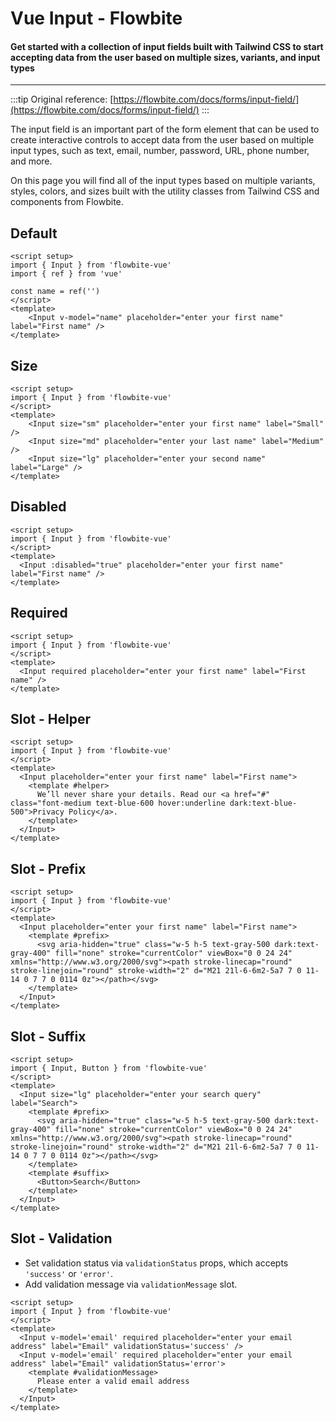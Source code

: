 <script setup>
import InputExample from './input/examples/InputExample.vue';
import InputSizeExample from './input/examples/InputSizeExample.vue';
import InputDisabledExample from './input/examples/InputDisabledExample.vue';
import InputHelperExample from './input/examples/InputHelperExample.vue';
import InputPrefixExample from './input/examples/InputPrefixExample.vue';
import InputSuffixExample from './input/examples/InputSuffixExample.vue'
import InputRequiredExample from './input/examples/InputRequiredExample.vue'
import InputValidationExample from './input/examples/InputValidationExample.vue'
</script>

# Vue Input - Flowbite

#### Get started with a collection of input fields built with Tailwind CSS to start accepting data from the user based on multiple sizes, variants, and input types

---

:::tip
Original reference: [https://flowbite.com/docs/forms/input-field/](https://flowbite.com/docs/forms/input-field/)
:::

The input field is an important part of the form element that can be used to create interactive controls to accept data from the user based on multiple input types, such as text, email, number, password, URL, phone number, and more.

On this page you will find all of the input types based on multiple variants, styles, colors, and sizes built with the utility classes from Tailwind CSS and components from Flowbite.

## Default
```vue
<script setup>
import { Input } from 'flowbite-vue'
import { ref } from 'vue'

const name = ref('')
</script>
<template>
    <Input v-model="name" placeholder="enter your first name" label="First name" />
</template>
```

<InputExample />

## Size
```vue
<script setup>
import { Input } from 'flowbite-vue'
</script>
<template>
    <Input size="sm" placeholder="enter your first name" label="Small" />
    <Input size="md" placeholder="enter your last name" label="Medium" />
    <Input size="lg" placeholder="enter your second name" label="Large" />
</template>
```

<InputSizeExample />

## Disabled
```vue
<script setup>
import { Input } from 'flowbite-vue'
</script>
<template>
  <Input :disabled="true" placeholder="enter your first name" label="First name" />
</template>
```

## Required

```vue
<script setup>
import { Input } from 'flowbite-vue'
</script>
<template>
  <Input required placeholder="enter your first name" label="First name" />
</template>
```

<InputRequiredExample />

## Slot - Helper
```vue
<script setup>
import { Input } from 'flowbite-vue'
</script>
<template>
  <Input placeholder="enter your first name" label="First name">
    <template #helper>
      We’ll never share your details. Read our <a href="#" class="font-medium text-blue-600 hover:underline dark:text-blue-500">Privacy Policy</a>.
    </template>
  </Input>
</template>
```

<InputHelperExample />

## Slot - Prefix
```vue
<script setup>
import { Input } from 'flowbite-vue'
</script>
<template>
  <Input placeholder="enter your first name" label="First name">
    <template #prefix>
      <svg aria-hidden="true" class="w-5 h-5 text-gray-500 dark:text-gray-400" fill="none" stroke="currentColor" viewBox="0 0 24 24" xmlns="http://www.w3.org/2000/svg"><path stroke-linecap="round" stroke-linejoin="round" stroke-width="2" d="M21 21l-6-6m2-5a7 7 0 11-14 0 7 7 0 0114 0z"></path></svg>
    </template>
  </Input>
</template>
```

<InputPrefixExample />

## Slot - Suffix
```vue
<script setup>
import { Input, Button } from 'flowbite-vue'
</script>
<template>
  <Input size="lg" placeholder="enter your search query" label="Search">
    <template #prefix>
      <svg aria-hidden="true" class="w-5 h-5 text-gray-500 dark:text-gray-400" fill="none" stroke="currentColor" viewBox="0 0 24 24" xmlns="http://www.w3.org/2000/svg"><path stroke-linecap="round" stroke-linejoin="round" stroke-width="2" d="M21 21l-6-6m2-5a7 7 0 11-14 0 7 7 0 0114 0z"></path></svg>
    </template>
    <template #suffix>
      <Button>Search</Button>
    </template>
  </Input>
</template>
```

<InputSuffixExample />

## Slot - Validation

- Set validation status via `validationStatus` props, which accepts `'success'` or `'error'`.
- Add validation message via `validationMessage` slot.

```vue
<script setup>
import { Input } from 'flowbite-vue'
</script>
<template>
  <Input v-model='email' required placeholder="enter your email address" label="Email" validationStatus='success' />
  <Input v-model='email' required placeholder="enter your email address" label="Email" validationStatus='error'>
    <template #validationMessage>
      Please enter a valid email address
    </template>
  </Input>
</template>
```

<InputValidationExample />
